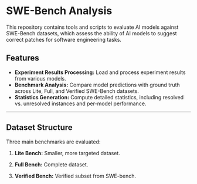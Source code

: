 # SWE-Bench Analysis

This repository contains tools and scripts to evaluate AI models against SWE-Bench datasets, which assess the ability of AI models to suggest correct patches for software engineering tasks.

## Features

- **Experiment Results Processing:** Load and process experiment results from various models.
- **Benchmark Analysis:** Compare model predictions with ground truth across Lite, Full, and Verified SWE-Bench datasets.
- **Statistics Generation:** Compute detailed statistics, including resolved vs. unresolved instances and per-model performance.

---

## Dataset Structure

Three main benchmarks are evaluated:

1. **Lite Bench:** Smaller, more targeted dataset.

2. **Full Bench:** Complete dataset.

3. **Verified Bench:** Verified subset from SWE-bench.
